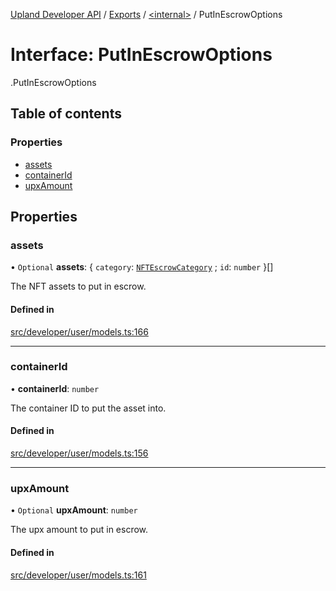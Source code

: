 [Upland Developer API](../README.md) / [Exports](../modules.md) / [<internal\>](../modules/internal_.md) / PutInEscrowOptions

# Interface: PutInEscrowOptions

[<internal>](../modules/internal_.md).PutInEscrowOptions

## Table of contents

### Properties

- [assets](internal_.PutInEscrowOptions.md#assets)
- [containerId](internal_.PutInEscrowOptions.md#containerid)
- [upxAmount](internal_.PutInEscrowOptions.md#upxamount)

## Properties

### assets

• `Optional` **assets**: { `category`: [`NFTEscrowCategory`](../enums/internal_.NFTEscrowCategory.md) ; `id`: `number`  }[]

The NFT assets to put in escrow.

#### Defined in

[src/developer/user/models.ts:166](https://github.com/IIKris/upland-api-wrapper/blob/30ebe98/src/developer/user/models.ts#L166)

___

### containerId

• **containerId**: `number`

The container ID to put the asset into.

#### Defined in

[src/developer/user/models.ts:156](https://github.com/IIKris/upland-api-wrapper/blob/30ebe98/src/developer/user/models.ts#L156)

___

### upxAmount

• `Optional` **upxAmount**: `number`

The upx amount to put in escrow.

#### Defined in

[src/developer/user/models.ts:161](https://github.com/IIKris/upland-api-wrapper/blob/30ebe98/src/developer/user/models.ts#L161)
